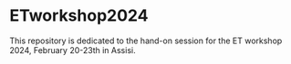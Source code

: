 # ETworkshop2024
This repository is dedicated to the hand-on session for the ET workshop 2024,  February 20-23th in Assisi. 
